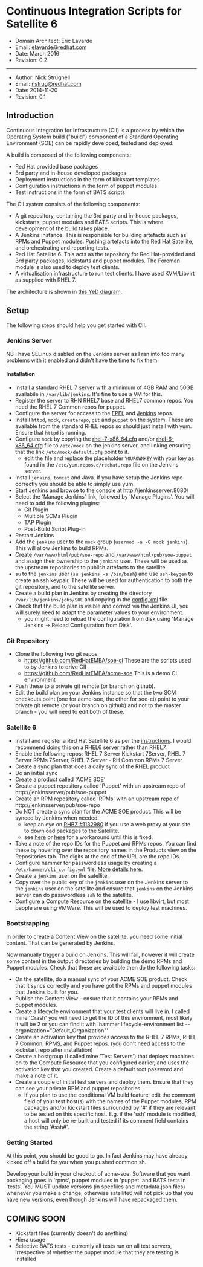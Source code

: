 Continuous Integration Scripts for Satellite 6
==============================================
* Domain Architect: Eric Lavarde
* Email: <elavarde@redhat.com>
* Date: March 2016
* Revision: 0.2

- - -

* Author: Nick Strugnell
* Email: <nstrug@redhat.com>
* Date: 2014-11-20
* Revision: 0.1


## Introduction
Continuous Integration for Infrastructure (CII) is a process by which the Operating System build ("build") component of a Standard Operating Environment (SOE) can be rapidly developed, tested and deployed.

A build is composed of the following components:

* Red Hat provided base packages
* 3rd party and in-house developed packages
* Deployment instructions in the form of kickstart templates
* Configuration instructions in the form of puppet modules
* Test instructions in the form of BATS scripts

The CII system consists of the following components:

* A git repository, containing the 3rd party and in-house packages, kickstarts, puppet modules and BATS scripts. This is where development of the build takes place.
* A Jenkins instance. This is responsible for building artefacts such as RPMs and Puppet modules. Pushing artefacts into the Red Hat Satellite, and orchestrating and reporting tests.
* Red Hat Satellite 6. This acts as the repository for Red Hat-provided and 3rd party packages, kickstarts and puppet modules. The Foreman module is also used to deploy test clients.
* A virtualisation infrastructure to run test clients. I have used KVM/Libvirt as supplied with RHEL 7.

The architecture is shown in [this YeD diagram](https://github.com/RedHatEMEA/soe-ci/blob/master/Engineering%20Platform.graphml).

## Setup
The following steps should help you get started with CII.

### Jenkins Server

NB I have SELinux disabled on the Jenkins server as I ran into too many problems with it enabled and didn't have the time to fix them.

#### Installation

* Install a standard RHEL 7 server with a minimum of 4GB RAM and 50GB availabile in `/var/lib/jenkins`. It's fine to use a VM for this.
* Register the server to RHN RHEL7 base and RHEL7 common repos. You need the RHEL 7 Common repos for puppet.
* Configure the server for access to the [EPEL](https://fedoraproject.org/wiki/EPEL) and [Jenkins](http://pkg.jenkins-ci.org/redhat/) repos. 
* Install `httpd`, `mock`, `createrepo`, `git` and `puppet` on the system. These are available from the standard RHEL repos so should just install with yum. Ensure that `httpd` is running.
* Configure `mock` by copying the [rhel-7-x86_64.cfg](https://github.com/RedHatEMEA/soe-ci/blob/master/rhel-7-x86_64.cfg) and/or [rhel-6-x86_64.cfg](https://github.com/RedHatEMEA/soe-ci/blob/master/rhel-6-x86_64.cfg) file to `/etc/mock` on the jenkins server, and linking ensuring that the link `/etc/mock/default.cfg` point to it.
    * edit the file and replace the placeholder `YOUROWNKEY` with your key as found in the `/etc/yum.repos.d/redhat.repo` file on the Jenkins server.
* Install `jenkins`, `tomcat` and Java. If you have setup the Jenkins repo correctly you should be able to simply use yum.
* Start Jenkins and browse to the console at http://jenkinsserver:8080/
* Select the 'Manage Jenkins' link, followed by 'Manage Plugins'. You will need to add the following plugins:
    * Git Plugin
    * Multiple SCMs Plugin
    * TAP Plugin
    * Post-Build Script Plug-in
* Restart Jenkins
* Add the `jenkins` user to the `mock` group (`usermod -a -G mock jenkins`). This will allow Jenkins to build RPMs.
* Create `/var/www/html/pub/soe-repo` and `/var/www/html/pub/soe-puppet` and assign their ownership to the `jenkins` user. These will be used as the upstream repositories to publish artefacts to the satellite.
* `su` to the `jenkins` user (`su jenkins -s /bin/bash`) and use `ssh-keygen` to create an ssh keypair. These will be used for authentication to both the git repository, and to the satellite server.
* Create a build plan in Jenkins by creating the directory `/var/lib/jenkins/jobs/SOE` and copying in the  [config.xml](https://github.com/RedHatEMEA/soe-ci/blob/master/config.xml) file
* Check that the build plan is visible and correct via the Jenkins UI, you will surely need to adapt the parameter values to your environment.
    * you might need to reload the configuration from disk using 'Manage Jenkins -> Reload Configuration from Disk'.

### Git Repository
* Clone the following two git repos:
    * https://github.com/RedHatEMEA/soe-ci   These are the scripts used to by Jenkins to drive CII
    * https://github.com/RedHatEMEA/acme-soe This is a demo CI environment
* Push these to a private git remote (or branch on github).
* Edit the build plan on your Jenkins instance so that the two SCM checkouts point (one for acme-soe, the other for soe-ci) point to your private git remote (or your branch on github) and not to the master branch - you will need to edit both of these.

### Satellite 6
* Install and register a Red Hat Satellite 6 as per the [instructions](https://access.redhat.com/site/documentation/en-US/Red_Hat_Satellite/6.0/html/Installation_Guide/index.html). I would recommend doing this on a RHEL6 server rather than RHEL7.
* Enable the following repos: RHEL 7 Server Kickstart 7Server, RHEL 7 Server RPMs 7Server, RHEL 7 Server - RH Common RPMs 7 Server
* Create a sync plan that does a daily sync of the RHEL product
* Do an initial sync
* Create a product called 'ACME SOE'
* Create a puppet repository called 'Puppet' with an upstream repo of http://jenkinsserver/pub/soe-puppet
* Create an RPM repository called 'RPMs' with an upstream repo of http://jenkinsserver/pub/soe-repo
* Do NOT create a sync plan for the ACME SOE product. This will be synced by Jenkins when needed.
    * keep an eye on [RHBZ #1132980](https://bugzilla.redhat.com/show_bug.cgi?id=1132980) if you use a web proxy at your site to download packages to the Satellite.
    * see [here](https://bugzilla.redhat.com/show_bug.cgi?id=1132980#c22) or [here](https://access.redhat.com/solutions/2026163) for a workaround until this is fixed.
* Take a note of the repo IDs for the Puppet and RPMs repos. You can find these by hovering over the repository names in the Products view on the Repositories tab. The digits at the end of the URL are the repo IDs.
* Configure hammer for passwordless usage by creating a `/etc/hammer/cli_config.yml` file. [More details here](http://blog.theforeman.org/2013/11/hammer-cli-for-foreman-part-i-setup.html).
* Create a `jenkins` user on the satellite.
* Copy over the public key of the `jenkins` user on the Jenkins server to the `jenkins` user on the satellite and ensure that `jenkins` on the Jenkins server can do passwordless `ssh` to the satellite.
* Configure a Compute Resource on the satellite - I use libvirt, but most people are using VMWare. This will be used to deploy test machines.

### Bootstrapping
In order to create a Content View on the satellite, you need some initial content. That can be generated by Jenkins.

Now manually trigger a build on Jenkins. This will fail, however it will create some content in the output directories by building the demo RPMs and Puppet modules. Check that these are available then do the following tasks:

* On the satellite, do a manual sync of your ACME SOE product. Check that it syncs correctly and you have got the RPMs and puppet modules that Jenkins built for you.
* Publish the Content View - ensure that it contains your RPMs and puppet modules.
* Create a lifecycle environment that your test clients will live in. I called mine 'Crash' you will need to get the ID of this environment, most likely it will be 2 or you can find it with 'hammer lifecycle-environment list --organization="Default_Organization"'
* Create an activation key that provides access to the RHEL 7 RPMs, RHEL 7 Common, RPMS, and Puppet repos. (you don't need access to the kickstart repo after installation)
* Create a hostgroup (I called mine 'Test Servers') that deploys machines on to the Compute Resource that you configured earlier, and uses the activation key that you created. Create a default root password and make a note of it. 
* Create a couple of initial test servers and deploy them. Ensure that they can see your private RPM and puppet repositories.
    * If you plan to use the conditional VM build feature, edit the comment field of your test host(s) with the names of the Puppet modules, RPM packages and/or kickstart files surrounded by '#' if they are relevant to be tested on this specific host. E.g. if the 'ssh' module is modified, a host will only be re-built and tested if its comment field contains the string '#ssh#'. 

### Getting Started
At this point, you should be good to go. In fact Jenkins may have already kicked off a build for you when you pushed common.sh.

Develop your build in your checkout of acme-soe. Software that you want packaging goes in 'rpms', puppet modules in 'puppet' and BATS tests  in 'tests'. You MUST update versions (in specfiles and metadata.json files) whenever you make a change, otherwise satellite6 will not pick up that you have new versions, even though Jenkins will have repackaged them.

## COMING SOON
* Kickstart files (currently doesn't do anything)
* Hiera usage
* Selective BATS tests - currently all tests run on all test servers, irrespective of whether the puppet module that they are testing is installed


